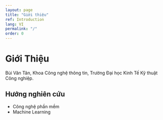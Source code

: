 ```yaml
---
layout: page
title: "Giới thiệu"
ref: Introduction
lang: VI
permalink: "/"
order: 0
---
```

# Giới Thiệu

Bùi Văn Tân, Khoa Công nghệ thông tin, Trường Đại học Kinh Tế Kỹ thuật Công nghiệp.

## Hướng nghiên cứu
* Công nghệ phần mềm
* Machine Learning
